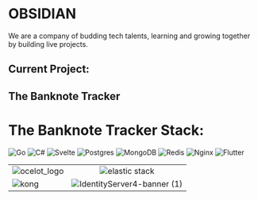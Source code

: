 # **OBSIDIAN**
We are a company of budding tech talents, learning and growing together by building live projects.

## Current Project:
<h2> The Banknote Tracker </h2>

# The Banknote Tracker Stack: 
![Go](https://img.shields.io/badge/go-%2300ADD8.svg?style=for-the-badge&logo=go&logoColor=white)
![C#](https://img.shields.io/badge/c%23-%23239120.svg?style=for-the-badge&logo=c-sharp&logoColor=white)
![Svelte](https://img.shields.io/badge/svelte-%23f1413d.svg?style=for-the-badge&logo=svelte&logoColor=white) 
![Postgres](https://img.shields.io/badge/postgres-%23316192.svg?style=for-the-badge&logo=postgresql&logoColor=white)
![MongoDB](https://img.shields.io/badge/MongoDB-%234ea94b.svg?style=for-the-badge&logo=mongodb&logoColor=white) 
![Redis](https://img.shields.io/badge/redis-%23DD0031.svg?style=for-the-badge&logo=redis&logoColor=white)
![Nginx](https://img.shields.io/badge/nginx-%23009639.svg?style=for-the-badge&logo=nginx&logoColor=white)
![Flutter](https://img.shields.io/badge/Flutter-%2302569B.svg?style=for-the-badge&logo=Flutter&logoColor=white)

|         |            |
| ------------- |:-------------:|
|  ![ocelot_logo](https://user-images.githubusercontent.com/92952014/169008675-a0b4bb59-8db8-41d4-837f-73a45e2ec27a.png)            | ![elastic stack](https://user-images.githubusercontent.com/92952014/169008944-45265eb0-f6e1-4580-a8ed-9e1c713a9a84.jpg)     |
![kong](https://user-images.githubusercontent.com/92952014/169009516-314616f5-d9c2-4916-ac2d-212524d24791.jpg) | ![IdentityServer4-banner (1)](https://user-images.githubusercontent.com/92952014/169007734-c432b1a1-b280-406f-ab6a-7de9f2525214.svg)

